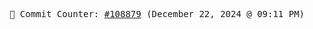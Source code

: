 <p align="center">
    <samp>
        📮 Commit Counter: <a href="https://github.com/Javascript-void0/Javascript-void0/commits/main">#108879</a> (December 22, 2024 @ 09:11 PM)
    </samp>
</p>